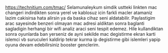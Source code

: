 https://technitium.com/tmac/
Selamunaleykum simdik ustteki linkten mac changeri indirdikten sonra yerel ve kablosuz icin farkli macler atamaniz lazim cakisirsa hata alirsin ya da baska cihaz seni aldatabilir. 
Paylastigim arac sayesinde benzeri olmayan mac adresi aldiktan sonra baglanti sagladigin herhangi bir wifi analiz araci seni tespit edemez. 
Hile kullandiktan sonra oyunlarda ban yerseniz de ayni sekilde mac degistirme ekran karti islemci vb suruculeri kaldirip tekrar kurma ip degistirme gibi islemleri yapip oyuna devam edebilirsiniz booster genclerim.
